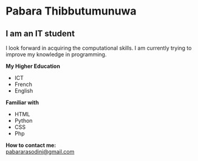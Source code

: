# Pabara Thibbutumunuwa  
## I am an IT student
I look forward in acquiring the computational skills. I am currently trying to improve my knowledge in programming.  

**My Higher Education**
- ICT 
- French
- English  

**Familiar with**  
- HTML
- Python
- CSS
- Php  

**How to contact me:**  
pabararasodini@gmail.com  

    



<!--
**Prt327/Prt327** is a ✨ _special_ ✨ repository because its `README.md` (this file) appears on your GitHub profile.

Here are some ideas to get you started:

- 🔭 I’m currently working on ...
- 🌱 I’m currently learning ...
- 👯 I’m looking to collaborate on ...
- 🤔 I’m looking for help with ...
- 💬 Ask me about ...
- 📫 How to reach me: ...
- 😄 Pronouns: ...
- ⚡ Fun fact: ...
-->
